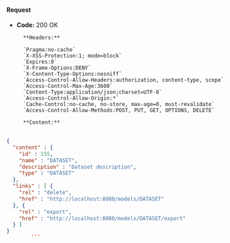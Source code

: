 #### Request

* **Code:** 200 OK

        **Headers:**

        `Pragma:no-cache`
        `X-XSS-Protection:1; mode=block`
        `Expires:0`
        `X-Frame-Options:DENY`
        `X-Content-Type-Options:nosniff`
        `Access-Control-Allow-Headers:authorization, content-type, scope`
        `Access-Control-Max-Age:3600`
        `Content-Type:application/json;charset=UTF-8`
        `Access-Control-Allow-Origin:*`
        `Cache-Control:no-cache, no-store, max-age=0, must-revalidate`
        `Access-Control-Allow-Methods:POST, PUT, GET, OPTIONS, DELETE`

        **Content:**

```json
    
{
  "content" : {
    "id" : 155,
    "name" : "DATASET",
    "description" : "Dataset description",
    "type" : "DATASET"
  },
  "links" : [ {
    "rel" : "delete",
    "href" : "http://localhost:8080/models/DATASET"
  }, {
    "rel" : "export",
    "href" : "http://localhost:8080/models/DATASET/export"
  } ]
}
        ```
